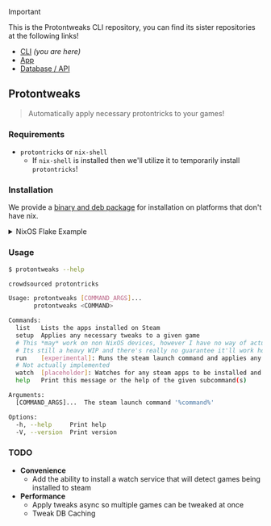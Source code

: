 > [!IMPORTANT]  
> This is the Protontweaks CLI repository, you can find its sister repositories at the following links!

- [CLI](https://github.com/rain-cafe/protontweaks) _(you are here)_
- [App](https://github.com/rain-cafe/protontweaks-ui)
- [Database / API](https://github.com/rain-cafe/protontweaks-db)

## Protontweaks

> Automatically apply necessary protontricks to your games!

### Requirements

- `protontricks` or `nix-shell`
  - If `nix-shell` is installed then we'll utilize it to temporarily install `protontricks`!

### Installation

We provide a [binary and deb package](https://github.com/rain-cafe/protontweaks/releases/latest) for installation on platforms that don't have nix.

<details>
  <summary>NixOS Flake Example</summary>

```nix
{
  description = "NixOS Example";

  inputs = {
    nixpkgs.url = "github:NixOS/nixpkgs/nixos-unstable";
    protontweaks.url = "github:rain-cafe/protontweaks/main";
    protontweaks.inputs.nixpkgs.follows = "nixpkgs";
  };

  outputs = { self, nixpkgs, ... } @ inputs: {
    nixosConfigurations =
      let
        inherit (self) outputs;
        inherit (nixpkgs.lib) nixosSystem;
      in
      {
        your-hostname = nixosSystem {
          specialArgs = { inherit inputs outputs; };

          modules = [
            # This is just an example, you can obviously format this however you want!
            ({ pkgs, ... }: {
              nixpkgs = {
                overlays = [
                  inputs.protontweaks.overlay
                ];
              };

              environment.systemPackages = with pkgs; [
                protontweaks
              ];
            })
            # Your NixOS Modules here...
            ../defaults/configuration.nix
          ];
        };
      };
  };
}
```

</details>

### Usage

```sh
$ protontweaks --help

crowdsourced protontricks

Usage: protontweaks [COMMAND_ARGS]...
       protontweaks <COMMAND>

Commands:
  list   Lists the apps installed on Steam
  setup  Applies any necessary tweaks to a given game
  # This *may* work on non NixOS devices, however I have no way of actually confirming that.
  # Its still a heavy WIP and there's really no guarantee it'll work however using it will not cause any harm.
  run    [experimental]: Runs the steam launch command and applies any necessary tweaks
  # Not actually implemented
  watch  [placeholder]: Watches for any steam apps to be installed and automatically adds 'protontweaks' to the launch options
  help   Print this message or the help of the given subcommand(s)

Arguments:
  [COMMAND_ARGS]...  The steam launch command '%command%'

Options:
  -h, --help     Print help
  -V, --version  Print version
```

### TODO

- **Convenience**
  - Add the ability to install a watch service that will detect games being installed to steam
- **Performance**
  - Apply tweaks async so multiple games can be tweaked at once
  - Tweak DB Caching
